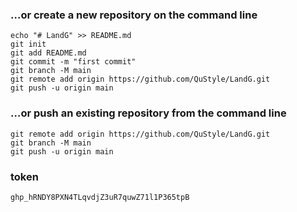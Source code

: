 ### …or create a new repository on the command line
```
echo "# LandG" >> README.md
git init
git add README.md
git commit -m "first commit"
git branch -M main
git remote add origin https://github.com/QuStyle/LandG.git
git push -u origin main
```

### …or push an existing repository from the command line
```
git remote add origin https://github.com/QuStyle/LandG.git
git branch -M main
git push -u origin main
```

### token

```
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
```

